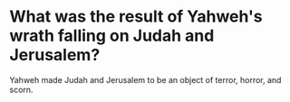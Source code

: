 # What was the result of Yahweh's wrath falling on Judah and Jerusalem?

Yahweh made Judah and Jerusalem to be an object of terror, horror, and scorn. 